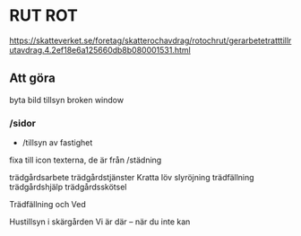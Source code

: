 # RUT ROT

https://skatteverket.se/foretag/skatterochavdrag/rotochrut/gerarbetetratttillrutavdrag.4.2ef18e6a125660db8b080001531.html

## Att göra

byta bild tillsyn broken window





### /sidor

- /tillsyn av fastighet
  
fixa till icon texterna, de är från /städning

trädgårdsarbete
trädgårdstjänster
Kratta löv
slyröjning
trädfällning
trädgårdshjälp
trädgårdsskötsel


 <Link rel="noopener noreferrer" target="_blank" href="http://vedtradfallning.se/" passHref> Trädfällning och Ved
  </Link> 

  Hustillsyn i skärgården
Vi är där – när du inte kan